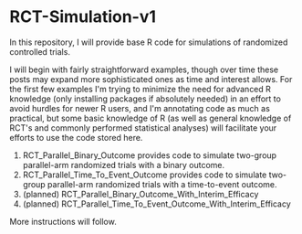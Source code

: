 # RCT-Simulation-v1

In this repository, I will provide base R code for simulations of randomized controlled trials.  

I will begin with fairly straightforward examples, though over time these posts may expand more sophisticated ones as time and interest allows.  For the first few examples I'm trying to minimize the need for advanced R knowledge (only installing packages if absolutely needed) in an effort to avoid hurdles for newer R users, and I'm annotating code as much as practical, but some basic knowledge of R (as well as general knowledge of RCT's and commonly performed statistical analyses) will facilitate your efforts to use the code stored here.

1. RCT_Parallel_Binary_Outcome provides code to simulate two-group parallel-arm randomized trials with a binary outcome.
2. RCT_Parallel_Time_To_Event_Outcome provides code to simulate two-group parallel-arm randomized trials with a time-to-event outcome.
3. (planned) RCT_Parallel_Binary_Outcome_With_Interim_Efficacy
4. (planned) RCT_Parallel_Time_To_Event_Outcome_With_Interim_Efficacy

More instructions will follow.

